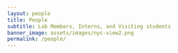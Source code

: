```yaml
---
layout: people
title: People
subtitle: Lab Members, Interns, and Visiting students
banner_image: assets/images/nyc-view2.png
permalink: /people/
---
```


<!-- Content here would show up above the people on your team -->
